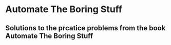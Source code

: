 # Automate The Boring Stuff 
## Solutions to the prcatice problems from the book Automate The Boring Stuff

